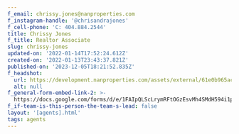 ```yaml
---
f_email: chrissy.jones@nanproperties.com
f_instagram-handle: '@chrisandrajones'
f_cell-phone: 'C: 404.884.2544'
title: Chrissy Jones
f_title: Realtor Associate
slug: chrissy-jones
updated-on: '2022-01-14T17:52:24.612Z'
created-on: '2022-01-13T23:43:37.821Z'
published-on: '2023-12-05T18:21:52.835Z'
f_headshot:
  url: https://development.nanproperties.com/assets/external/61e0b965aca0994a144e9f1c_jones2c20chrissy.jpg
  alt: null
f_general-form-embed-link-2: >-
  https://docs.google.com/forms/d/e/1FAIpQLScLrymRFtOGzEsvMh4SMdH594i1p8Ao8o1tFiBvnjoSL8ervg/viewform
f_if-team-is-this-person-the-team-s-lead: false
layout: '[agents].html'
tags: agents
---
```



